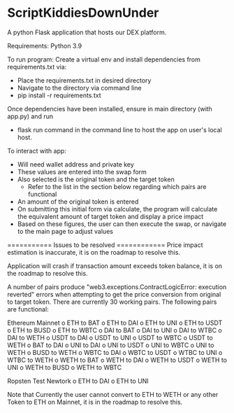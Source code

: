 # ScriptKiddiesDownUnder

A python Flask application that hosts our DEX platform. 

Requirements: Python 3.9 

To run program:
Create a virtual env and install dependencies from requirements.txt via:
- Place the requirements.txt in desired directory
- Navigate to the directory via command line
- pip install -r requirements.txt

Once dependencies have been installed, ensure in main directory (with app.py) and run 
- flask run 
command in the command line to host the app on user's local host.

To interact with app:
- Will need wallet address and private key 
- These values are entered into the swap form 
- Also selected is the original token and the target token
    - Refer to the list in the section below regarding which pairs are functional
- An amount of the original token is entered
- On submitting this initial form via calculate, the program will
calculate the equivalent amount of target token and display a price impact
- Based on these figures, the user can then execute the swap, or navigate to the 
main page to adjust values 

=========== Issues to be resolved ============
Price impact estimation is inaccurate, it is on the roadmap to resolve this.

Application will crash if transaction amount exceeds token balance, it is on the roadmap to resolve this.

A number of pairs produce "web3.exceptions.ContractLogicError: execution reverted" errors when attempting to get the price conversion from original to target token. There are currently 30 working pairs.
The following pairs are functional:

Ethereum Mainnet
o	ETH to BAT
o	ETH to DAI
o	ETH to UNI
o	ETH to USDT
o	ETH to BUSD
o	ETH to WBTC
o	DAI to BAT
o	DAI to UNI
o	DAI to WTBC
o	DAI to WETH
o	USDT to DAI
o	USDT to UNI
o	USDT to WBTC
o	USDT to WETH
o	BAT to DAI
o	UNI to DAI
o	UNI to USDT
o	UNI to WBTC
o	UNI to WETH
o	BUSD to WETH
o	WBTC to DAI
o	WBTC to USDT
o	WTBC to UNI
o	WTBC to WETH
o	WETH to BAT
o	WETH to DAI
o	WETH to USDT
o	WETH to UNI
o	WETH to BUSD
o	WETH to WBTC

Ropsten Test Newtork
o	ETH to DAI
o	ETH to UNI


Note that Currently the user cannot convert to ETH to WETH or any other Token to ETH on Mainnet, it is in the roadmap to resolve this.